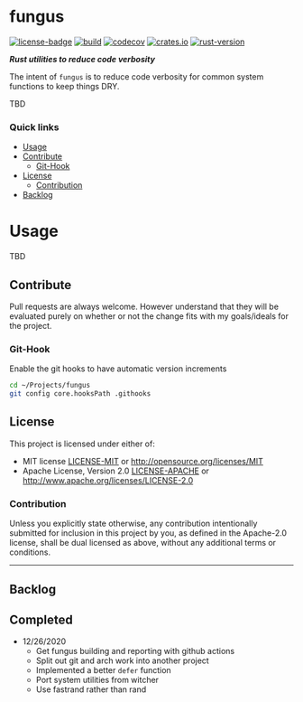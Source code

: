 # fungus
[![license-badge](https://img.shields.io/crates/l/fungus.svg)](https://opensource.org/licenses/MIT)
[![build](https://github.com/phR0ze/fungus/workflows/build/badge.svg?branch=main)](https://github.com/phR0ze/fungus/actions)
[![codecov](https://codecov.io/gh/phR0ze/fungus/branch/main/graph/badge.svg?token=2Q81XD9WU1)](https://codecov.io/gh/phR0ze/fungus)
[![crates.io](https://img.shields.io/crates/v/fungus.svg)](https://crates.io/crates/fungus)
[![rust-version](https://img.shields.io/badge/rust-latest%20stable-blue.svg)](https://github.com/rust-lang/rust/releases)

***Rust utilities to reduce code verbosity***

The intent of `fungus` is to reduce code verbosity for common system functions to keep things DRY.

TBD

### Quick links
* [Usage](#usage)
* [Contribute](#contribute)
  * [Git-Hook](#git-hook)
* [License](#license)
  * [Contribution](#contribution)
* [Backlog](#backlog)

# Usage <a name="usage"/></a>
TBD

## Contribute <a name="Contribute"/></a>
Pull requests are always welcome. However understand that they will be evaluated purely on whether
or not the change fits with my goals/ideals for the project.

### Git-Hook <a name="git-hook"/></a>
Enable the git hooks to have automatic version increments
```bash
cd ~/Projects/fungus
git config core.hooksPath .githooks
```

## License <a name="license"/></a>
This project is licensed under either of:
 * MIT license [LICENSE-MIT](LICENSE-MIT) or http://opensource.org/licenses/MIT
 * Apache License, Version 2.0 [LICENSE-APACHE](LICENSE-APACHE) or http://www.apache.org/licenses/LICENSE-2.0

### Contribution <a name="contribution"/></a>
Unless you explicitly state otherwise, any contribution intentionally submitted for inclusion in
this project by you, as defined in the Apache-2.0 license, shall be dual licensed as above, without
any additional terms or conditions.

---

## Backlog <a name="backlog"/></a>

## Completed <a name="completed"/></a>
* 12/26/2020
  * Get fungus building and reporting with github actions
  * Split out git and arch work into another project
  * Implemented a better `defer` function
  * Port system utilities from witcher
  * Use fastrand rather than rand
